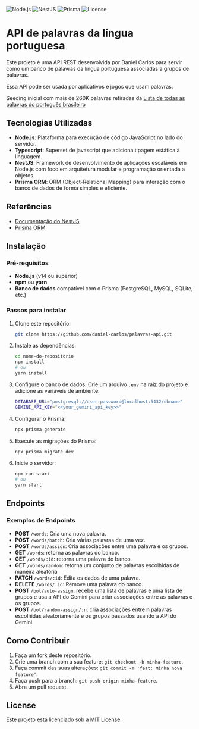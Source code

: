 <!-- ![Banner](./assets/banner.png) -->


![Node.js](https://img.shields.io/badge/node-%3E%3D%2022.0.0-brightgreen)
![NestJS](https://img.shields.io/badge/nestjs-%5E10.0.0-red)
![Prisma](https://img.shields.io/badge/prisma-%5E5.19.1-blue)
![License](https://img.shields.io/badge/license-MIT-green)


# API de palavras da língua portuguesa

Este projeto é uma API REST desenvolvida por Daniel Carlos para servir como um banco de palavras da língua portuguesa associadas a grupos de palavras.

Essa API pode ser usada por aplicativos e jogos que usam palavras.

Seeding inicial com mais de 260K palavras retiradas da [Lista de todas as palavras do português brasileiro](https://www.ime.usp.br/~pf/dicios/)

## Tecnologias Utilizadas

- **Node.js**: Plataforma para execução de código JavaScript no lado do servidor.
- **Typescript**: Superset de javascript que adiciona tipagem estática à linguagem.
- **NestJS**: Framework de desenvolvimento de aplicações escaláveis em Node.js com foco em arquitetura modular e programação orientada a objetos.
- **Prisma ORM**: ORM (Object-Relational Mapping) para interação com o banco de dados de forma simples e eficiente.

## Referências

- [Documentação do NestJS](https://nestjs.com/)
- [Prisma ORM](https://www.prisma.io/docs/)

## Instalação

### Pré-requisitos

- **Node.js** (v14 ou superior)
- **npm** ou **yarn**
- **Banco de dados** compatível com o Prisma (PostgreSQL, MySQL, SQLite, etc.)

### Passos para instalar

1. Clone este repositório:
   ```bash
   git clone https://github.com/daniel-carlos/palavras-api.git
   ```

2. Instale as dependências:
   ```bash
   cd nome-do-repositorio
   npm install
   # ou
   yarn install
   ```

3. Configure o banco de dados. Crie um arquivo `.env` na raiz do projeto e adicione as variáveis de ambiente:

   ```bash
   DATABASE_URL="postgresql://user:password@localhost:5432/dbname"
   GEMINI_API_KEY="<<your_gemini_api_key>>"
   ```

4. Configurar o Prisma:
   ```bash
   npx prisma generate
   ```

4. Execute as migrações do Prisma:
   ```bash
   npx prisma migrate dev
   ```

5. Inicie o servidor:
   ```bash
   npm run start
   # ou
   yarn start
   ```

## Endpoints

### Exemplos de Endpoints

- **POST** `/words`: Cria uma nova palavra.
- **POST** `/words/batch`: Cria várias palavras de uma vez.
- **POST** `/words/assign`: Cria associações entre uma palavra e os grupos.
- **GET** `/words`: retorna as palavras do banco.
- **GET** `/words/:id`: retorna uma palavra do banco.
- **GET** `/words/random`: retorna um conjunto de palavras escolhidas de maneira aleatória
- **PATCH** `/words/:id`: Edita os dados de uma palavra.
- **DELETE** `/words/:id`: Remove uma palavra do banco.
- **POST** `/bot/auto-assign`: recebe uma lista de palavras e uma lista de grupos e usa a API do Gemini para criar associações entre as palavras e os grupos.
- **POST** `/bot/random-assign/:n`: cria associações entre **n** palavras escolhidas aleatoriamente e os grupos passados usando a API do Gemini.  

## Como Contribuir

1. Faça um fork deste repositório.
2. Crie uma branch com a sua feature: `git checkout -b minha-feature`.
3. Faça commit das suas alterações: `git commit -m 'feat: Minha nova feature'`.
4. Faça push para a branch: `git push origin minha-feature`.
5. Abra um pull request.

## License

Este projeto está licenciado sob a [MIT License](LICENSE).
